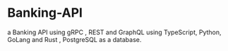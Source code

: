 # Banking-API
a Banking API using gRPC , REST and GraphQL using TypeScript, Python, GoLang and Rust , PostgreSQL as a database.
